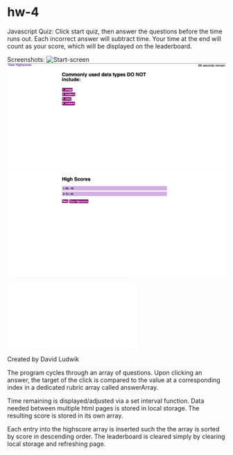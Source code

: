# hw-4

Javascript Quiz:
Click start quiz, then answer the questions before the time runs out.
Each incorrect answer will subtract time.
Your time at the end will count as your score, which will be displayed on the leaderboard.

Screenshots:
![Start-screen](./media/Start-screen.pngg)
![question-screen](./media/question-screen.png)
![highscore-screen](./media/highscore-screen.png)

![Here's the link](./index.html)

Created by David Ludwik

The program cycles through an array of questions.
Upon clicking an answer, the target of the click is compared to the value at a corresponding index in a dedicated rubric array called answerArray.

Time remaining is displayed/adjusted via a set interval function.
Data needed between multiple html pages is stored in local storage.
The resulting score is stored in its own array. 

Each entry into the highscore array is inserted such the the array is sorted by score in descending order. The leaderboard is cleared simply by clearing local storage and refreshing page.



